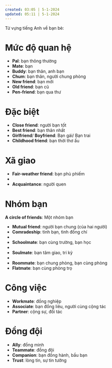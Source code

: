 ```yaml
---
created: 03:05 | 5-1-2024
updated: 05:11 | 5-1-2024
---
```

Từ vựng tiếng Anh về bạn bè:
# Mức độ quan hệ
- **Pal**: bạn thông thường
- **Mate**: bạn
- **Buddy**: bạn thân, anh bạn
- **Chum**: bạn thân, người chung phòng
- **New friend**: bạn mới
- **Old friend**: bạn cũ
- **Pen-friend**: bạn qua thư
# Đặc biệt
- **Close friend**: người bạn tốt
- **Best friend**: bạn thân nhất
- **Girlfriend**/ **Boyfriend**: Bạn gái/ Bạn trai
- **Childhood friend**: bạn thời thơ ấu
# Xã giao
- **Fair-weather friend**: bạn phù phiếm
- 
- **Acquaintance**: người quen
# Nhóm bạn
**A circle of friends**: Một nhóm bạn
- **Mutual friend**: người bạn chung (của hai người)
- **Comradeship**: tình bạn, tình đồng chí
- 
- **Schoolmate**: bạn cùng trường, bạn học
- 
- **Soulmate**: bạn tâm giao, tri kỷ
- 
- **Roommate**: bạn chung phòng, bạn cùng phòng
- **Flatmate**: bạn cùng phòng trọ
# Công việc
- **Workmate**: đồng nghiệp
- **Associate**: bạn đồng liêu, người cùng cộng tác
- **Partner**: cộng sự, đối tác
# Đồng đội
- **Ally**: đồng minh
- **Teammate**: đồng đội
- **Companion**: bạn đồng hành, bầu bạn
- **Trust**: lòng tin, sự tin tưởng